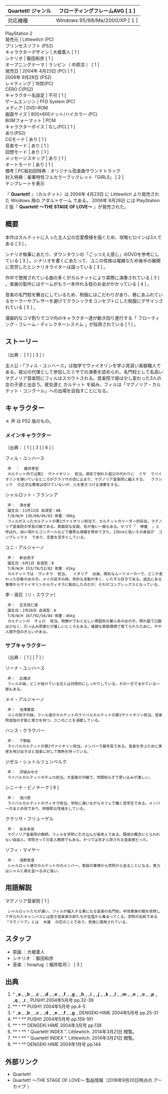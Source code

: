 Quartett!  ジャンル  |  フローティングフレームAVG  [  1  ]   
---|---  
対応機種  |  Windows  95/98/Me/2000/XP  [  1  ]    
PlayStation 2  
発売元  |  Littlewitch  (PC)   
プリンセスソフト  (PS2)  
キャラクターデザイン  |  大槍葦人  [  1  ]   
シナリオ  |  飯田和彦  [  1  ]   
オープニングテーマ  |  ランピン（  中原涼  ）  [  1  ]   
発売日  |  2004年  4月23日  (PC)  [  1  ]    
2006年  9月28日  (PS2)  
レイティング  |  18禁(PC)   
CERO C(PS2)  
キャラクター名設定  |  不可  [  1  ]   
ゲームエンジン  |  FFD System (PC)   
メディア  |  DVD-ROM   
画面サイズ  |  800×600ドット/ハイカラー (PC)   
BGMフォーマット  |  PCM   
キャラクターボイス  |  なし(PC)  [  1  ]    
あり(PS2)  
CGモード  |  あり  [  1  ]   
音楽モード  |  あり  [  1  ]   
回想モード  |  あり  [  1  ]   
メッセージスキップ  |  あり  [  1  ]   
オートモード  |  あり  [  1  ]   
備考  |  PC版初回特典：オリジナル弦楽曲サウンドトラック   
封入特典：豪華特性フルカラーブックレット「GIRLS」  [  2  ]  
テンプレートを表示  
  
『 **Quartett!** 』（カルテット）は  2004年  4月23日  に  Littlewitch  より発売された  Windows  用の
アダルトゲーム  である。  2006年  9月28日  には  PlayStation 2  版『 **Quartett! 〜THE STAGE OF
LOVE〜** 』が発売された。

##  概要



本作はカルテットに入った主人公の恋愛模様を描くため、攻略ヒロインは3人である  [  3  ]  。

シナリオ執筆にあたり、ダウンタウンの「ごっつええ感じ」のDVDを参考にしている  [  3  ]
。シナリオを書くにあたって、ユニの性格は複雑なため後半の展開に苦労したとシナリオライターは語っている  [  3  ]  。

作中で使用されている曲の多くがカルテットにより実際に演奏されている  [  3  ]  。楽曲の製作にはゲームがもう一本作れる程のお金がかかっている  [
4  ]  。

音楽の名門校を舞台にしているため、制服にはこだわりがあり、巷にあふれているセーラーやブレザーを避けてクラシックをコンセプトにした制服にデザインされている
[  5  ]  。

漫画的なコマ割りでコマ内のキャラクター達が動き回り進行する「  フローティング・フレーム・ディレクターシステム  」が採用されている  [  1  ]  。

##  ストーリー



（出典：  [  1  ]  [  3  ]  ）

主人公・「フィル・ユンハース」は独学でヴァイオリンを学ぶ見習い楽器職人である。祖父の代理として参加したミサでの演奏を認められ、名門校として名高いマグノリア音楽院にフィルはスカウトされる。音楽院で彼は少し変わった3人の女の子達と出会う。彼女達と
カルテット  を組み、フィルは「マグノリア・カルテット・コンクール」への出場を目指すことになる。

##  キャラクター



＊  声  は  PS2  版のもの。

###  メインキャラクター



（出典：  [  1  ]  [  3  ]  [  6  ]  ）

フィル・ユンハース

     声  ：  櫻井孝宏 
     カルテット内では第2  ヴァイオリン  担当。病気で倒れた祖父の代わりに  ミサ  でバイオリンを弾いているところがクラリサの目に止まり、マグノリア音楽院に編入する。  クラシック  の正式な教育は受けていないが、人を惹きつける演奏をする。 
シャルロット・フランシア

     声：  清水愛 
     誕生日：11月11日 血液型：AB 
     T/B/W/H 136/60/46/65 体重：30kg 
     フィルが入ったカルテットの第1ヴァイオリン担当で、カルテットのリーダー的存在。マグノリア音楽院の学長の娘である。真面目な反面、気が強い一面もある。かつて「  神童  」と呼ばれ、幼い頃からコンクールなどで優秀な成績を修めてきた。136cmと低いその身長が  コンプレックス  であり、恋愛を苦手としている。 
ユニ・アルジャーノ

     声：  新谷良子 
     誕生日：6月1日 血液型：B 
     T/B/W/H 153/78/52/82 体重：41kg 
     カルテットでは  ヴィオラ  担当。  イタリア  出身。陽気なムードメーカーで、どこか変わった印象の女の子。メイの双子の姉。奇妙な言動が多く、いたずら好きである。過去にある事情からヴァイオリンからヴィオラに転向したのだが、それがコンプレックスとなっている。 
李・淑花（リ・スウファ）

     声：  生天目仁美 
     誕生日：2月26日 血液型：A 
     T/B/W/H 167/92/56/84 体重：46kg 
     カルテットの  チェロ  担当。物静かでおとなしい雰囲気の華人系の女の子。照れ屋で口数は少なく、引っ込み思案だが優しいところもある。複雑な家庭環境で育てられたために、やや人間不信のきらいがある。 

###  サブキャラクター



（出典：  [  1  ]  [  7  ]  ）

リーナ・ユンハース

     声：  広橋涼 
     フィルの妹。どこか抜けている兄とは対照的にしっかりしている。その一方でませている一面もある。 
メイ・アルジャーノ

     声：  池澤春菜 
     ユニの双子の妹。フィル達のカルテットのライバルカルテットの第1ヴァイオリン担当。音楽院屈指の才能と実力を持つ。ユニのことを溺愛している。 
ハンス・クラウバー

     声：  下野紘 
     ライバルカルテットの第2ヴァイオリン担当。メンバーで最年長である。音楽を学ぶために実家を飛び出すほと音楽に対して情熱を持っている。 
ジゼル・シュトルツェンベルク

     声：  沢城みゆき 
     ライバルカルテットのチェロ担当。大富豪の令嬢で、世間知らずで思い込みが激しい。 
シニーナ・ビノテーク  [  8  ]

     声：  浅川悠 
     ライバルカルテットのヴィオラ担当。学校に通いながらカフェで働く苦学生である。メンバーのまとめ役であり、姉御肌な性格をしている。 
クラリサ・フリューゲル

     声：  友永朱音 
     マグノリア音楽院の教師。フィルを学院に引き込んだ張本人である。既成の概念にとらわれない自由人。学院きっての変人教師でもある。かつては天才と評される音楽家だった。 
ソフィ・マイヤー

     声：  浅野真澄 
     シャルロット達のカルテットの元メンバー。家庭の事情から学院から去ることになる。実力はシャルと肩を並べるほど高い。 

##  用語解説



マグノリア音楽院  [  1  ]

     シャルロットたちが通い、フィルが編入する事になる音楽の名門校。中世貴族の館を改修して作られたキャンパスには若き音楽家の卵たちが全国から集まってくる。学院の名称である「マグノリア」とは  木蓮  の花のことであり、校章に使用されている。 

##  スタッフ



  * 原画  ：大槍葦人 
  * シナリオ  ：飯田和彦 
  * 音楽  ：hosplug（  細井聡司  ）  [  3  ] 

##  出典



  1. ^  _**a** _ _**b** _ _**c** _ _**d** _ _**e** _ _**f** _ _**g** _ _**h** _ _**i** _ _**j** _ _**k** _ _**l** _ _**m** _ _**n** _ _**o** _ _**p** _ _**q** _ _**r** _ PUSH!!  2004年5月号 pp.32-39 
  2. ** ^  ** PUSH!! 2004年5月号 pp.4-5 
  3. ^  _**a** _ _**b** _ _**c** _ _**d** _ _**e** _ _**f** _ _**g** _ DENGEKI HIME  2004年5月号 pp.25-31 
  4. ** ^  ** PUSH!! 2004年5月号 pp.159-161 
  5. ** ^  ** DENGEKI HIME 2004年3月号 pp.138 
  6. ** ^  ** “  Quartett! INDEX  ”. Littlewitch.  2014年3月21日  閲覧。 
  7. ** ^  ** “  Quartett! INDEX  ”. Littlewitch.  2014年3月21日  閲覧。 
  8. ** ^  ** DENGEKI HIME 2004年1月号 pp.144 

##  外部リンク



  * Quartett! 
  * Quartett! 〜THE STAGE OF LOVE〜  製品情報（2016年9月20日時点の  アーカイブ  ） 

